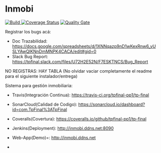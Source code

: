 #
#  Inmobi 
<a href="https://travis-ci.org/tpfinal-pp1/tp-final/branches" target="_blank"><img src="https://travis-ci.org/tpfinal-pp1/tp-final.svg?branch=master" alt="Build" /> <a href="https://coveralls.io/github/tpfinal-pp1/tp-final" target="_blank"><img src="https://coveralls.io/repos/github/tpfinal-pp1/tp-final/badge.svg" alt="Coverage Status" /></a> <a href="https://sonarcloud.io/dashboard?id=com.TpFinal%3ATpFinal" target="_blank"><img src="https://sonarcloud.io/api/badges/gate?key=com.TpFinal:TpFinal" alt="Quality Gate" /></a>

Registrar los bugs acá:
- Doc Trazabilidad: https://docs.google.com/spreadsheets/d/1XNNqazp9nD1wKexRnw6_vUSLYAwQIKNnDmMNPK4CACA/edit#gid=0
- Slack Bug Report: https://tpfinal.slack.com/files/U72H2E52N/F7ESKTNCS/Bug_Report



NO REGISTRAS: HAY TABLA
(No olvidar vaciar completamente el readme para el siguiente instalador/entrega)


Sistema para gestión inmobiliaria:

   - Travis(Integración Continua): https://travis-ci.org/tpfinal-pp1/tp-final
    
  -  SonarCloud(Calidad de Codigo): https://sonarcloud.io/dashboard?id=com.TpFinal%3ATpFinal
    
  -  Coveralls(Covertura): https://coveralls.io/github/tpfinal-pp1/tp-final
    
  - Jenkins(Deployment): http://inmobi.ddns.net:8090   
    
  - Web-App(Demo)=: http://inmobi.ddns.net
  -

